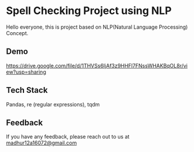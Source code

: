  
# Spell Checking Project using NLP

Hello everyone, this is project based on NLP(Natural Language Processing) Concept.

## Demo

https://drive.google.com/file/d/1THVSs6IjAf3z9HHFl7FNssWHAKBqOL8r/view?usp=sharing
## Tech Stack

Pandas, re (regular expressions), tqdm


## Feedback

If you have any feedback, please reach out to us at madhur12a16072@gmail.com

